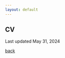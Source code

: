 ```yaml
---
layout: default
---
```


## CV

Last updated May 31, 2024

<object data="./assets/Marcheva_CV.pdf" width="500" height="700" type='application/pdf'></object>

[back](./)
